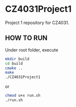 # CZ4031Project1
Project 1 repository for CZ4031.

## HOW TO RUN
Under root folder, execute
```sh
mkdir build
cd build
cmake ..
make
./CZ4031Project1
```

or
```sh
chmod u+x run.sh
./run.sh
```
